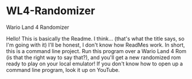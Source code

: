 # WL4-Randomizer
Wario Land 4 Randomizer

Hello!  This is basically the Readme.  I think... (that's what the title says, so I'm going with it)  I'll be honest,  I don't know how ReadMes work.  In short, this is a command line project.  Run this program over a Wario Land 4 Rom (is that the right way to say that?), and you'll get a new randomized rom ready to play on your local emulator!  If you don't know how to open up a command line program, look it up on YouTube.
